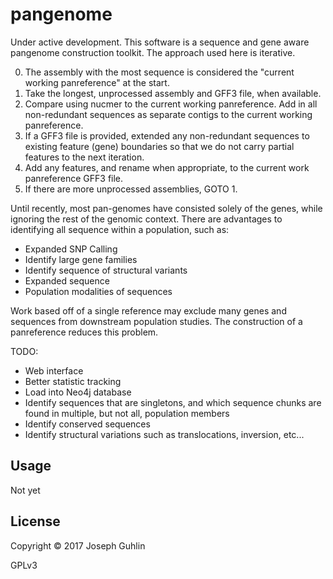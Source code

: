 # pangenome

Under active development. This software is a sequence and gene aware pangenome construction toolkit. The approach used here is iterative.

0. The assembly with the most sequence is considered the "current working panreference" at the start.
1. Take the longest, unprocessed assembly and GFF3 file, when available.
2. Compare using nucmer to the current working panreference. Add in all non-redundant sequences as separate contigs to the current working panreference. 
3. If a GFF3 file is provided, extended any non-redundant sequences to existing feature (gene) boundaries so that we do not carry partial features to the next iteration.
4. Add any features, and rename when appropriate, to the current work panreference GFF3 file. 
5. If there are more unprocessed assemblies, GOTO 1.

Until recently, most pan-genomes have consisted solely of the genes, while ignoring the rest of the genomic context. There are advantages to identifying all sequence within a population, such as:

* Expanded SNP Calling
* Identify large gene families
* Identify sequence of structural variants
* Expanded sequence 
* Population modalities of sequences

Work based off of a single reference may exclude many genes and sequences from downstream population studies. The construction of a panreference reduces this problem. 

TODO:
* Web interface
* Better statistic tracking
* Load into Neo4j database
* Identify sequences that are singletons, and which sequence chunks are found in multiple, but not all, population members
* Identify conserved sequences
* Identify structural variations such as translocations, inversion, etc...

## Usage

Not yet

## License

Copyright © 2017 Joseph Guhlin

GPLv3
